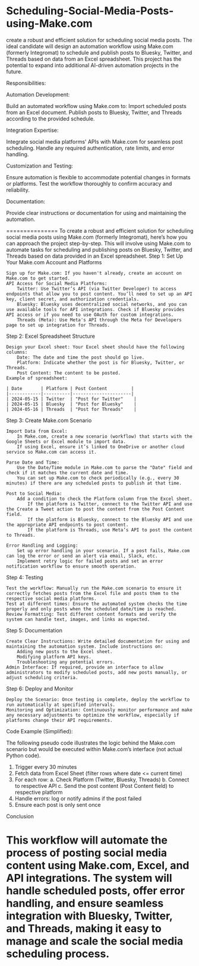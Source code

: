 # Scheduling-Social-Media-Posts-using-Make.com
create a robust and efficient solution for scheduling social media posts. The ideal candidate will design an automation workflow using Make.com (formerly Integromat) to schedule and publish posts to Bluesky, Twitter, and Threads based on data from an Excel spreadsheet. This project has the potential to expand into additional AI-driven automation projects in the future.

Responsibilities:

Automation Development:

Build an automated workflow using Make.com to:
Import scheduled posts from an Excel document.
Publish posts to Bluesky, Twitter, and Threads according to the provided schedule.

Integration Expertise:

Integrate social media platforms' APIs with Make.com for seamless post scheduling.
Handle any required authentication, rate limits, and error handling.

Customization and Testing:

Ensure automation is flexible to accommodate potential changes in formats or platforms.
Test the workflow thoroughly to confirm accuracy and reliability.

Documentation:

Provide clear instructions or documentation for using and maintaining the automation.

===============
To create a robust and efficient solution for scheduling social media posts using Make.com (formerly Integromat), here’s how you can approach the project step-by-step. This will involve using Make.com to automate tasks for scheduling and publishing posts on Bluesky, Twitter, and Threads based on data provided in an Excel spreadsheet.
Step 1: Set Up Your Make.com Account and Platforms

    Sign up for Make.com: If you haven't already, create an account on Make.com to get started.
    API Access for Social Media Platforms:
        Twitter: Use Twitter’s API (via Twitter Developer) to access endpoints that allow you to post content. You’ll need to set up an API key, client secret, and authorization credentials.
        Bluesky: Bluesky uses decentralized social networks, and you can use available tools for API integrations. Check if Bluesky provides API access or if you need to use OAuth for custom integrations.
        Threads (Meta): Use Meta's API through the Meta for Developers page to set up integration for Threads.

Step 2: Excel Spreadsheet Structure

    Design your Excel sheet: Your Excel sheet should have the following columns:
        Date: The date and time the post should go live.
        Platform: Indicate whether the post is for Bluesky, Twitter, or Threads.
        Post Content: The content to be posted.
    Example of spreadsheet:

    | Date       | Platform | Post Content         |
    |------------|----------|----------------------|
    | 2024-05-15 | Twitter  | "Post for Twitter"    |
    | 2024-05-15 | Bluesky  | "Post for Bluesky"    |
    | 2024-05-16 | Threads  | "Post for Threads"    |

Step 3: Create Make.com Scenario

    Import Data from Excel:
        In Make.com, create a new scenario (workflow) that starts with the Google Sheets or Excel module to import data.
        If using Excel, ensure it’s linked to OneDrive or another cloud service so Make.com can access it.

    Parse Date and Time:
        Use the Date/Time module in Make.com to parse the "Date" field and check if it matches the current date and time.
        You can set up Make.com to check periodically (e.g., every 30 minutes) if there are any scheduled posts to publish at that time.

    Post to Social Media:
        Add a condition to check the Platform column from the Excel sheet.
            If the platform is Twitter, connect to the Twitter API and use the Create a Tweet action to post the content from the Post Content field.
            If the platform is Bluesky, connect to the Bluesky API and use the appropriate API endpoints to post content.
            If the platform is Threads, use Meta’s API to post the content to Threads.

    Error Handling and Logging:
        Set up error handling in your scenario. If a post fails, Make.com can log the error or send an alert via email, Slack, etc.
        Implement retry logic for failed posts and set an error notification workflow to ensure smooth operation.

Step 4: Testing

    Test the workflow: Manually run the Make.com scenario to ensure it correctly fetches posts from the Excel file and posts them to the respective social media platforms.
    Test at different times: Ensure the automated system checks the time properly and only posts when the scheduled date/time is reached.
    Review Formatting: Test different content formats and verify the system can handle text, images, and links as expected.

Step 5: Documentation

    Create Clear Instructions: Write detailed documentation for using and maintaining the automation system. Include instructions on:
        Adding new posts to the Excel sheet.
        Modifying platform API keys.
        Troubleshooting any potential errors.
    Admin Interface: If required, provide an interface to allow administrators to modify scheduled posts, add new posts manually, or adjust scheduling criteria.

Step 6: Deploy and Monitor

    Deploy the Scenario: Once testing is complete, deploy the workflow to run automatically at specified intervals.
    Monitoring and Optimization: Continuously monitor performance and make any necessary adjustments to optimize the workflow, especially if platforms change their API requirements.

Code Example (Simplified):

The following pseudo code illustrates the logic behind the Make.com scenario but would be executed within Make.com’s interface (not actual Python code).

1. Trigger every 30 minutes
2. Fetch data from Excel Sheet (filter rows where date <= current time)
3. For each row:
    a. Check Platform (Twitter, Bluesky, Threads)
    b. Connect to respective API
    c. Send the post content (Post Content field) to respective platform
4. Handle errors: log or notify admins if the post failed
5. Ensure each post is only sent once

Conclusion

This workflow will automate the process of posting social media content using Make.com, Excel, and API integrations. The system will handle scheduled posts, offer error handling, and ensure seamless integration with Bluesky, Twitter, and Threads, making it easy to manage and scale the social media scheduling process.
=

